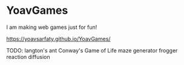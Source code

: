 # YoavGames
I am making web games just for fun!

https://yoavsarfaty.github.io/YoavGames/

TODO:
langton's ant
Conway's Game of Life
maze generator
frogger
reaction diffusion
